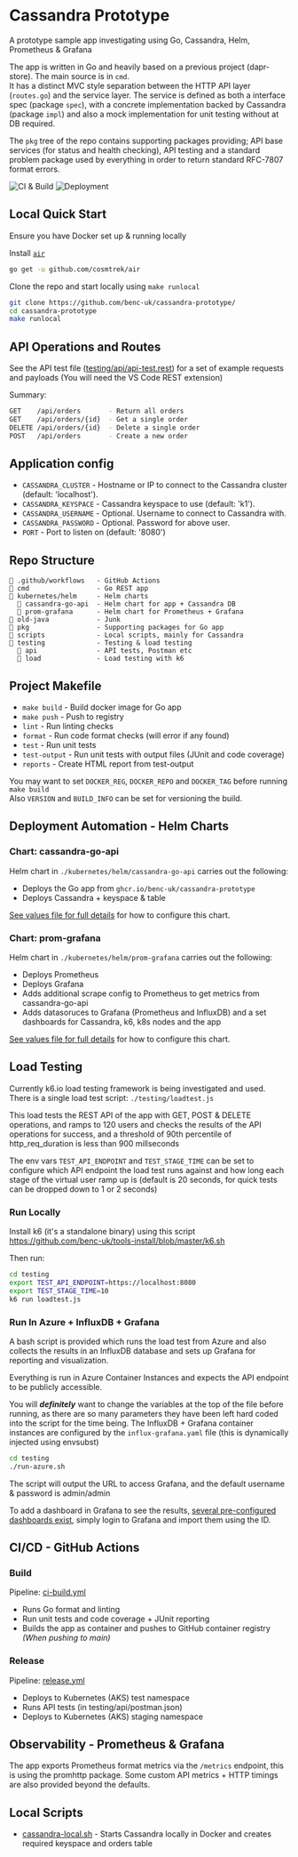 # Cassandra Prototype

A prototype sample app investigating using Go, Cassandra, Helm, Prometheus & Grafana

The app is written in Go and heavily based on a previous project (dapr-store). The main source is in `cmd`.  
It has a distinct MVC style separation between the HTTP API layer (`routes.go`) and the service layer. The service is defined as both a interface spec (package `spec`), with a concrete implementation backed by Cassandra (package `impl`) and also a mock implementation for unit testing without at DB required.

The `pkg` tree of the repo contains supporting packages providing; API base services (for status and health checking), API testing and a standard problem package used by everything in order to return standard RFC-7807 format errors.

![CI & Build](https://github.com/benc-uk/cassandra-prototype/workflows/CI%20&%20Build/badge.svg?branch=main)
![Deployment](https://github.com/benc-uk/cassandra-prototype/workflows/Deploy%20to%20AKS/badge.svg?branch=main)

## Local Quick Start

Ensure you have Docker set up & running locally

Install [`air`](https://github.com/cosmtrek/air)

```bash
go get -u github.com/cosmtrek/air
```

Clone the repo and start locally using `make runlocal`

```bash
git clone https://github.com/benc-uk/cassandra-prototype/
cd cassandra-prototype
make runlocal
```

## API Operations and Routes

See the API test file ([testing/api/api-test.rest](testing/api-test.rest)) for a set of example requests and payloads (You will need the VS Code REST extension)

Summary:

```bash
GET    /api/orders       - Return all orders
GET    /api/orders/{id}  - Get a single order
DELETE /api/orders/{id}  - Delete a single order
POST   /api/orders       - Create a new order
```

## Application config

- `CASSANDRA_CLUSTER` - Hostname or IP to connect to the Cassandra cluster (default: 'localhost').
- `CASSANDRA_KEYSPACE` - Cassandra keyspace to use (default: 'k1').
- `CASSANDRA_USERNAME` - Optional. Username to connect to Cassandra with.
- `CASSANDRA_PASSWORD` - Optional. Password for above user.
- `PORT` - Port to listen on (default: '8080')

## Repo Structure

```
📂 .github/workflows   - GitHub Actions
📂 cmd                 - Go REST app
📂 kubernetes/helm     - Helm charts
  📂 cassandra-go-api  - Helm chart for app + Cassandra DB
  📂 prom-grafana      - Helm chart for Prometheus + Grafana
📂 old-java            - Junk
📂 pkg                 - Supporting packages for Go app
📂 scripts             - Local scripts, mainly for Cassandra
📂 testing             - Testing & load testing
  📂 api               - API tests, Postman etc
  📂 load              - Load testing with k6
```

## Project Makefile

- `make build` - Build docker image for Go app
- `make push` - Push to registry
- `lint` - Run linting checks
- `format` - Run code format checks (will error if any found)
- `test` - Run unit tests
- `test-output` - Run unit tests with output files (JUnit and code coverage)
- `reports` - Create HTML report from test-output

You may want to set `DOCKER_REG`, `DOCKER_REPO` and `DOCKER_TAG` before running `make build`  
Also `VERSION` and `BUILD_INFO` can be set for versioning the build.

## Deployment Automation - Helm Charts

### Chart: cassandra-go-api

Helm chart in `./kubernetes/helm/cassandra-go-api` carries out the following:

- Deploys the Go app from `ghcr.io/benc-uk/cassandra-prototype`
- Deploys Cassandra + keyspace & table

[See values file for full details](kubernetes/helm/cassandra-go-api/Chart.yaml) for how to configure this chart.

### Chart: prom-grafana

Helm chart in `./kubernetes/helm/prom-grafana` carries out the following:

- Deploys Prometheus
- Deploys Grafana
- Adds additional scrape config to Prometheus to get metrics from cassandra-go-api
- Adds datasoruces to Grafana (Prometheus and InfluxDB) and a set dashboards for Cassandra, k6, k8s nodes and the app

[See values file for full details](kubernetes/helm/prom-grafana/Chart.yaml) for how to configure this chart.

## Load Testing

Currently k6.io load testing framework is being investigated and used.  
There is a single load test script: `./testing/loadtest.js`

This load tests the REST API of the app with GET, POST & DELETE operations, and ramps to 120 users and checks the results of the API operations for success, and a threshold of 90th percentile of http_req_duration is less than 900 millseconds

The env vars `TEST_API_ENDPOINT` and `TEST_STAGE_TIME` can be set to configure which API endpoint the load test runs against and how long each stage of the virtual user ramp up is (default is 20 seconds, for quick tests can be dropped down to 1 or 2 seconds)

### Run Locally

Install k6 (it's a standalone binary) using this script https://github.com/benc-uk/tools-install/blob/master/k6.sh

Then run:

```bash
cd testing
export TEST_API_ENDPOINT=https://localhost:8080
export TEST_STAGE_TIME=10
k6 run loadtest.js
```

### Run In Azure + InfluxDB + Grafana

A bash script is provided which runs the load test from Azure and also collects the results in an InfluxDB database and sets up Grafana for reporting and visualization.

Everything is run in Azure Container Instances and expects the API endpoint to be publicly accessible.

You will **_definitely_** want to change the variables at the top of the file before running, as there are so many parameters they have been left hard coded into the script for the time being. The InfluxDB + Grafana container instances are configured by the `influx-grafana.yaml` file (this is dynamically injected using envsubst)

```bash
cd testing
./run-azure.sh
```

The script will output the URL to access Grafana, and the default username & password is admin/admin

To add a dashboard in Grafana to see the results, [several pre-configured dashboards exist](https://k6.io/docs/results-visualization/influxdb-+-grafana#preconfigured-grafana-dashboards), simply login to Grafana and import them using the ID.

## CI/CD - GitHub Actions

### Build

Pipeline: [ci-build.yml](.github/workflows/ci-build.yml)

- Runs Go format and linting
- Run unit tests and code coverage + JUnit reporting
- Builds the app as container and pushes to GitHub container registry  
  _(When pushing to main)_

### Release

Pipeline: [release.yml](.github/workflows/ci-build.yml)

- Deploys to Kubernetes (AKS) test namespace
- Runs API tests (in testing/api/postman.json)
- Deploys to Kubernetes (AKS) staging namespace

## Observability - Prometheus & Grafana

The app exports Prometheus format metrics via the `/metrics` endpoint, this is using the promhttp package.
Some custom API metrics + HTTP timings are also provided beyond the defaults.

## Local Scripts

- [cassandra-local.sh](./scripts/cassandra-local.sh) - Starts Cassandra locally in Docker and creates required keyspace and orders table
